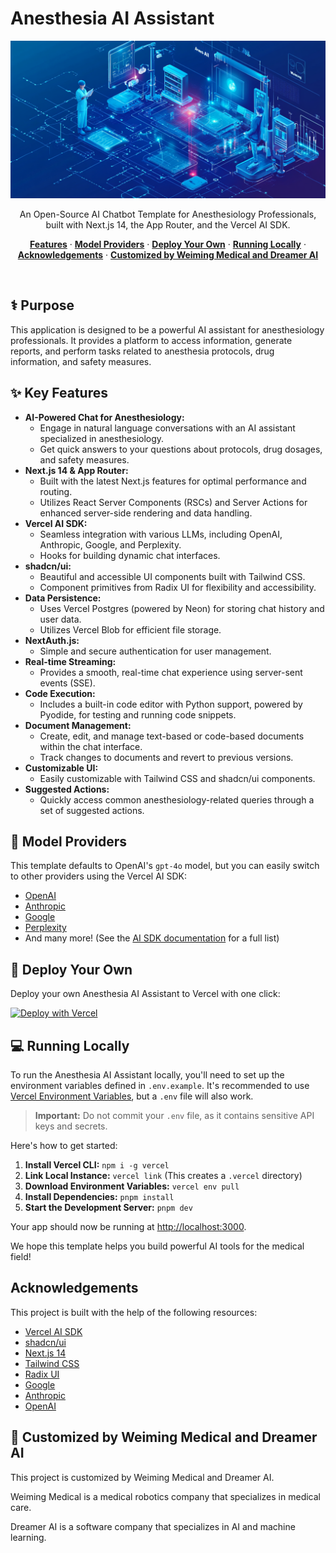 # Anesthesia AI Assistant

<p align="center">
  <img alt="AI assistant for anesthesiology professionals." src="app/(chat)/opengraph-image.png">
</p>

<p align="center">
  An Open-Source AI Chatbot Template for Anesthesiology Professionals, built with Next.js 14, the App Router, and the Vercel AI SDK.
</p>

<p align="center">
  <a href="#features"><strong>Features</strong></a> ·
  <a href="#model-providers"><strong>Model Providers</strong></a> ·
  <a href="#deploy-your-own"><strong>Deploy Your Own</strong></a> ·
  <a href="#running-locally"><strong>Running Locally</strong></a> ·
  <a href="#acknowledgements"><strong>Acknowledgements</strong></a> ·
  <a href="#customized-by-weiming-medical-and-dreamer-ai"><strong>Customized by Weiming Medical and Dreamer AI</strong></a>
</p>

<br/>

## ⚕️ Purpose

This application is designed to be a powerful AI assistant for anesthesiology professionals. It provides a platform to access information, generate reports, and perform tasks related to anesthesia protocols, drug information, and safety measures.

## ✨ Key Features

*   **AI-Powered Chat for Anesthesiology:**
    *   Engage in natural language conversations with an AI assistant specialized in anesthesiology.
    *   Get quick answers to your questions about protocols, drug dosages, and safety measures.
*   **Next.js 14 & App Router:**
    *   Built with the latest Next.js features for optimal performance and routing.
    *   Utilizes React Server Components (RSCs) and Server Actions for enhanced server-side rendering and data handling.
*   **Vercel AI SDK:**
    *   Seamless integration with various LLMs, including OpenAI, Anthropic, Google, and Perplexity.
    *   Hooks for building dynamic chat interfaces.
*   **shadcn/ui:**
    *   Beautiful and accessible UI components built with Tailwind CSS.
    *   Component primitives from Radix UI for flexibility and accessibility.
*   **Data Persistence:**
    *   Uses Vercel Postgres (powered by Neon) for storing chat history and user data.
    *   Utilizes Vercel Blob for efficient file storage.
*   **NextAuth.js:**
    *   Simple and secure authentication for user management.
*   **Real-time Streaming:**
    *   Provides a smooth, real-time chat experience using server-sent events (SSE).
*   **Code Execution:**
    *   Includes a built-in code editor with Python support, powered by Pyodide, for testing and running code snippets.
*   **Document Management:**
    *   Create, edit, and manage text-based or code-based documents within the chat interface.
    *   Track changes to documents and revert to previous versions.
*   **Customizable UI:**
    *   Easily customizable with Tailwind CSS and shadcn/ui components.
*   **Suggested Actions:**
    *   Quickly access common anesthesiology-related queries through a set of suggested actions.

## 🤖 Model Providers

This template defaults to OpenAI's `gpt-4o` model, but you can easily switch to other providers using the Vercel AI SDK:

*   [OpenAI](https://openai.com)
*   [Anthropic](https://anthropic.com)
*   [Google](https://ai.google.dev/)
*   [Perplexity](https://www.perplexity.ai/)
*   And many more! (See the [AI SDK documentation](https://sdk.vercel.ai/providers/ai-sdk-providers) for a full list)

## 🚀 Deploy Your Own

Deploy your own Anesthesia AI Assistant to Vercel with one click:

[![Deploy with Vercel](https://vercel.com/button)](https://vercel.com/new/clone?repository-url=https%3A%2F%2Fgithub.com%2Fvercel%2Fai-chatbot&env=AUTH_SECRET,OPENAI_API_KEY&envDescription=Learn%20more%20about%20how%20to%20get%20the%20API%20Keys%20for%20the%20application&envLink=https%3A%2F%2Fgithub.com%2Fvercel%2Fai-chatbot%2Fblob%2Fmain%2F.env.example&demo-title=AI%20Chatbot&demo-description=An%20Open-Source%20AI%20Chatbot%20Template%20Built%20With%20Next.js%20and%20the%20AI%20SDK%20by%20Vercel.&demo-url=https%3A%2F%2Fchat.vercel.ai&stores=[{%22type%22:%22postgres%22},{%22type%22:%22blob%22}])

## 💻 Running Locally

To run the Anesthesia AI Assistant locally, you'll need to set up the environment variables defined in `.env.example`. It's recommended to use [Vercel Environment Variables](https://vercel.com/docs/projects/environment-variables), but a `.env` file will also work.

> **Important:** Do not commit your `.env` file, as it contains sensitive API keys and secrets.

Here's how to get started:

1.  **Install Vercel CLI:** `npm i -g vercel`
2.  **Link Local Instance:** `vercel link` (This creates a `.vercel` directory)
3.  **Download Environment Variables:** `vercel env pull`
4.  **Install Dependencies:** `pnpm install`
5.  **Start the Development Server:** `pnpm dev`

Your app should now be running at [http://localhost:3000](http://localhost:3000/).

We hope this template helps you build powerful AI tools for the medical field!

## Acknowledgements

This project is built with the help of the following resources:

-   [Vercel AI SDK](https://sdk.vercel.ai/)
-   [shadcn/ui](https://ui.shadcn.com/)
-   [Next.js 14](https://nextjs.org/)
-   [Tailwind CSS](https://tailwindcss.com/)
-   [Radix UI](https://radix-ui.com/)
-   [Google](https://ai.google.dev/)
-   [Anthropic](https://anthropic.com)
-   [OpenAI](https://openai.com)

## 🤖 Customized by Weiming Medical and Dreamer AI

This project is customized by Weiming Medical and Dreamer AI.

Weiming Medical is a medical robotics company that specializes in medical care.

Dreamer AI is a software company that specializes in AI and machine learning.
